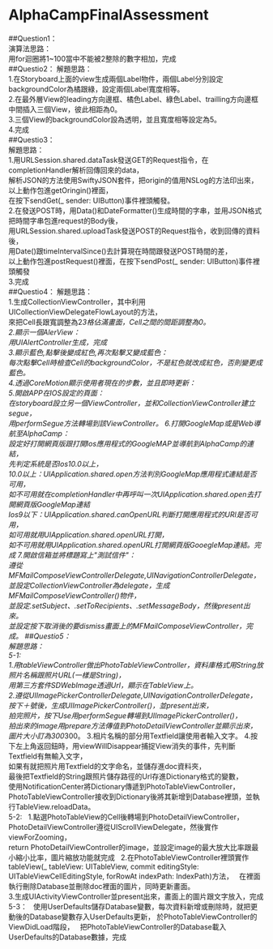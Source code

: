 # AlphaCampFinalAssessment  
##Question1：  
演算法思路：  
用for迴圈將1~100當中不能被2整除的數字相加，完成  
##Questio2：
解題思路：  
1.在Storyboard上面的view生成兩個Label物件，兩個Label分別設定backgroundColor為橘跟綠，設定兩個Label寬度相等。  
2.在最外層View的leading方向邊框、橘色Label、綠色Label、trailling方向邊框中間插入三個View，彼此相距為0。  
3.三個View的backgroundColor設為透明，並且寬度相等設定為5。  
4.完成  
##Questio3：  
解題思路：  
1.用URLSession.shared.dataTask發送GET的Request指令，在completionHandler解析回傳回來的data，  
解析JSON的方法使用SwiftyJSON套件，把origin的值用NSLog的方法印出來，以上動作包進getOringin()裡面，  
在按下sendGet(_ sender: UIButton)事件裡頭觸發。  
2.在發送POST時，用Data()和DateFormatter()生成時間的字串，並用JSON格式把時間字串包進request的Body後，  
用URLSession.shared.uploadTask發送POST的Request指令，收到回傳的資料後，  
用Date()跟timeIntervalSince()去計算現在時間跟發送POST時間的差，  
以上動作包進postRequest()裡面，在按下sendPost(_ sender: UIButton)事件裡頭觸發  
3.完成  
##Questio4：
解題思路：  
1.生成CollectionViewController，其中利用UICollectionViewDelegateFlowLayout的方法，  
來把Cell長跟寬調整為2*3格佔滿畫面，Cell之間的間距調整為0。  
2.顯示一個AlerView：  
用UIAlertController生成，完成  
3.顯示藍色,點擊後變成紅色,再次點擊又變成藍色：  
每次點擊Cell時檢查Cell的backgroundColor，不是紅色就改成紅色，否則變更成藍色。  
4.透過CoreMotion顯示使用者現在的步數，並且即時更新：  
5.開啟APP在IOS設定的頁面：  
在storyboard設立另一個ViewController，並和CollectionViewController建立segue，  
用performSegue方法轉場到該ViewController。
6.打開GoogleMap或是Web導航至AlphaCamp：  
設定好打開網頁版跟打開Ios應用程式的GoogleMAP並導航到AlphaCamp的連結，  
先判定系統是否Ios10.0以上，  
10.0以上：UIApplication.shared.open方法判別GoogleMap應用程式連結是否可用，  
如不可用就在completionHandler中再呼叫一次UIApplication.shared.open去打開網頁版GoogleMap連結  
Ios9以下：UIApplication.shared.canOpenURL判斷打開應用程式的URl是否可用，  
如可用就用UIApplication.shared.openURL打開，  
如不可用就用UIApplication.shared.openURL打開網頁版GooegleMap連結。完成
7.開啟信箱並將標題寫上"測試信件"：  
遵從MFMailComposeViewControllerDelegate,UINavigationControllerDelegate，  
並設定CollectionViewController為delegate，生成MFMailComposeViewController()物件，  
並設定.setSubject、.setToRecipients、.setMessageBody，然後present出來。  
並設定按下取消後的要dismiss畫面上的MFMailComposeViewController，完成。
##Questio5：  
解題思路：  
5-1:  
1.用tableViewController做出PhotoTableViewController，資料庫格式用String放照片名稱跟照片URL(一樣是String)，  
用第三方套件SDWebImage透過Url，顯示在TableView上。  
2.遵從UIImagePickerControllerDelegate,UINavigationControllerDelegate，  
按下＋號後，生成UIImagePickerController()，並present出來，  
拍完照片，按下Use用performSegue轉場到UIImagePickerController()，  
拍出來的image用prepare方法傳值到PhotoDetailViewController並顯示出來，圖片大小訂為300*300。
3.相片名稱的部分用Textfield讓使用者輸入文字。
4.按下左上角返回鈕時，用viewWillDisappear捕捉View消失的事件，先判斷Textfield有無輸入文字，  
如果有就把照片用Textfield的文字命名，並儲存進doc資料夾，  
最後把Textfield的String跟照片儲存路徑的Url存進Dictionary格式的變數，  
使用NotificationCenter將Dictionary傳遞到PhotoTableViewController，  
PhotoTableViewController接收到Dictionary後將其新增到Database裡頭，並執行TableView.reloadData。  
5-2:  
1.點選PhotoTableView的Cell後轉場到PhotoDetailViewController，   
PhotoDetailViewController遵從UIScrollViewDelegate，然後實作viewForZooming，  
return PhotoDetailViewController的image，並設定image的最大放大比率跟最小縮小比率，圖片縮放功能就完成   
2.在PhotoTableViewController裡頭實作tableView(_ tableView: UITableView, commit editingStyle: UITableViewCellEditingStyle, forRowAt indexPath: IndexPath)方法，  
在裡面執行刪除Database並刪除doc裡面的圖片，同時更新畫面。  
3.生成UIActivityViewController並present出來，畫面上的圖片跟文字放入，完成  
5-3：   
使用UserDefaults儲存Database變數，每次資料新增或刪除時，就把更動後的Database變數存入UserDefaults更新， 
於PhotoTableViewController的ViewDidLoad階段，   
把PhotoTableViewController的Database載入UserDefaults的Database數據，完成  
